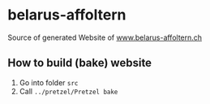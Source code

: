 # belarus-affoltern
Source of generated Website of www.belarus-affoltern.ch

## How to build (bake) website
1. Go into folder `src`
2. Call `../pretzel/Pretzel bake`
